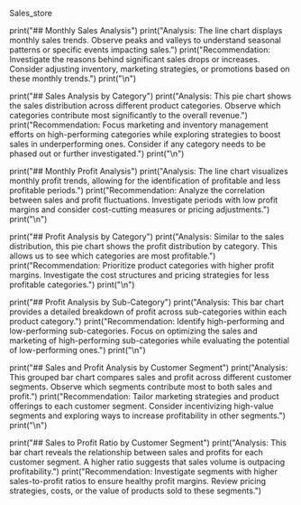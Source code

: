 Sales_store

print("## Monthly Sales Analysis") print("Analysis: The line chart displays monthly sales trends. Observe peaks and valleys to understand seasonal patterns or specific events impacting sales.") print("Recommendation: Investigate the reasons behind significant sales drops or increases. Consider adjusting inventory, marketing strategies, or promotions based on these monthly trends.") print("\n")

print("## Sales Analysis by Category") print("Analysis: This pie chart shows the sales distribution across different product categories. Observe which categories contribute most significantly to the overall revenue.") print("Recommendation: Focus marketing and inventory management efforts on high-performing categories while exploring strategies to boost sales in underperforming ones. Consider if any category needs to be phased out or further investigated.") print("\n")

print("## Monthly Profit Analysis") print("Analysis: The line chart visualizes monthly profit trends, allowing for the identification of profitable and less profitable periods.") print("Recommendation: Analyze the correlation between sales and profit fluctuations. Investigate periods with low profit margins and consider cost-cutting measures or pricing adjustments.") print("\n")

print("## Profit Analysis by Category") print("Analysis: Similar to the sales distribution, this pie chart shows the profit distribution by category. This allows us to see which categories are most profitable.") print("Recommendation: Prioritize product categories with higher profit margins. Investigate the cost structures and pricing strategies for less profitable categories.") print("\n")

print("## Profit Analysis by Sub-Category") print("Analysis: This bar chart provides a detailed breakdown of profit across sub-categories within each product category.") print("Recommendation: Identify high-performing and low-performing sub-categories. Focus on optimizing the sales and marketing of high-performing sub-categories while evaluating the potential of low-performing ones.") print("\n")

print("## Sales and Profit Analysis by Customer Segment") print("Analysis: This grouped bar chart compares sales and profit across different customer segments. Observe which segments contribute most to both sales and profit.") print("Recommendation: Tailor marketing strategies and product offerings to each customer segment. Consider incentivizing high-value segments and exploring ways to increase profitability in other segments.") print("\n")

print("## Sales to Profit Ratio by Customer Segment") print("Analysis: This bar chart reveals the relationship between sales and profits for each customer segment. A higher ratio suggests that sales volume is outpacing profitability.") print("Recommendation: Investigate segments with higher sales-to-profit ratios to ensure healthy profit margins. Review pricing strategies, costs, or the value of products sold to these segments.")
